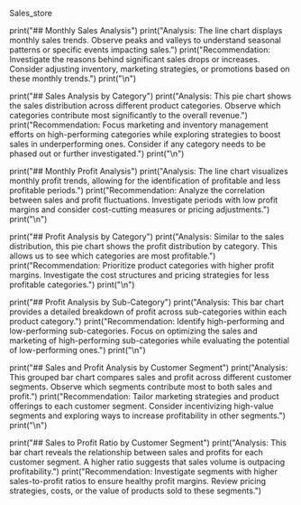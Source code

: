 Sales_store

print("## Monthly Sales Analysis") print("Analysis: The line chart displays monthly sales trends. Observe peaks and valleys to understand seasonal patterns or specific events impacting sales.") print("Recommendation: Investigate the reasons behind significant sales drops or increases. Consider adjusting inventory, marketing strategies, or promotions based on these monthly trends.") print("\n")

print("## Sales Analysis by Category") print("Analysis: This pie chart shows the sales distribution across different product categories. Observe which categories contribute most significantly to the overall revenue.") print("Recommendation: Focus marketing and inventory management efforts on high-performing categories while exploring strategies to boost sales in underperforming ones. Consider if any category needs to be phased out or further investigated.") print("\n")

print("## Monthly Profit Analysis") print("Analysis: The line chart visualizes monthly profit trends, allowing for the identification of profitable and less profitable periods.") print("Recommendation: Analyze the correlation between sales and profit fluctuations. Investigate periods with low profit margins and consider cost-cutting measures or pricing adjustments.") print("\n")

print("## Profit Analysis by Category") print("Analysis: Similar to the sales distribution, this pie chart shows the profit distribution by category. This allows us to see which categories are most profitable.") print("Recommendation: Prioritize product categories with higher profit margins. Investigate the cost structures and pricing strategies for less profitable categories.") print("\n")

print("## Profit Analysis by Sub-Category") print("Analysis: This bar chart provides a detailed breakdown of profit across sub-categories within each product category.") print("Recommendation: Identify high-performing and low-performing sub-categories. Focus on optimizing the sales and marketing of high-performing sub-categories while evaluating the potential of low-performing ones.") print("\n")

print("## Sales and Profit Analysis by Customer Segment") print("Analysis: This grouped bar chart compares sales and profit across different customer segments. Observe which segments contribute most to both sales and profit.") print("Recommendation: Tailor marketing strategies and product offerings to each customer segment. Consider incentivizing high-value segments and exploring ways to increase profitability in other segments.") print("\n")

print("## Sales to Profit Ratio by Customer Segment") print("Analysis: This bar chart reveals the relationship between sales and profits for each customer segment. A higher ratio suggests that sales volume is outpacing profitability.") print("Recommendation: Investigate segments with higher sales-to-profit ratios to ensure healthy profit margins. Review pricing strategies, costs, or the value of products sold to these segments.")
